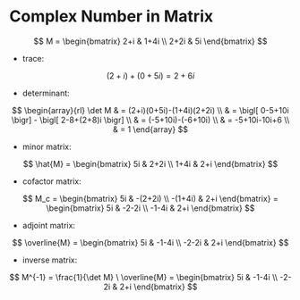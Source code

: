 # Complex Number in Matrix

$$
M = \begin{bmatrix}
2+i & 1+4i
\\
2+2i & 5i
\end{bmatrix}
$$

- trace:

$$
(2+i) + (0+5i) = 2+6i
$$

- determinant:

$$
\begin{array}{rl}
\det M & = (2+i)(0+5i)-(1+4i)(2+2i)
\\
& = \bigl[ 0-5+10i \bigr] - \bigl[ 2-8+(2+8)i \bigr]
\\
& = (-5+10i)-(-6+10i)
\\
& = -5+10i-10i+6
\\
& = 1
\end{array}
$$

- minor matrix:

$$
\hat{M} = \begin{bmatrix}
5i & 2+2i
\\
1+4i & 2+i
\end{bmatrix}
$$

- cofactor matrix:

$$
M_c = \begin{bmatrix}
5i & -(2+2i)
\\
-(1+4i) & 2+i
\end{bmatrix} = \begin{bmatrix}
5i & -2-2i
\\
-1-4i & 2+i
\end{bmatrix}
$$

- adjoint matrix:

$$
\overline{M} = \begin{bmatrix}
5i & -1-4i
\\
-2-2i & 2+i
\end{bmatrix}
$$

- inverse matrix:

$$
M^{-1} = \frac{1}{\det M} \ \overline{M} = \begin{bmatrix}
5i & -1-4i
\\
-2-2i & 2+i
\end{bmatrix}
$$
